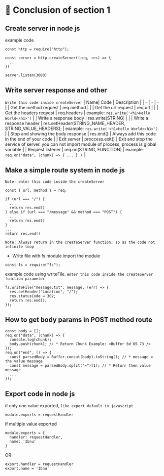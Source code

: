 # 🦧 Conclusion of section 1

## Create server in node js
example code
```
const http = require("http");

const server = http.createServer((req, res) => {
  ...
})

server.listen(3000)
```

## Write server response and other
`` Write this code inside createServer ``
| Name| Code | Description |
| -   | - | - |
| Get the method request | req.method | |
| Get the url request | req.url | |
| Get the headers reqyest | req.headers | example: `` res.write('<h1>Hello World</h1>') `` |
| Write a response body | res.write(STRING) | |
| Write a response header | res.setHeader(STRING_NAME_HEADER, STRING_VALUE_HEADERS); | example: `` res.write('<h1>Hello World</h1>') `` |
| Stop and showing the body response | res.end() | Always add this code in the end of your code |
| Exit server | proccess.exit() | Exit and stop the service of server. you can not import module of process, process is global variable |
| Request listener | req.on(STRING, FUNCTION) | example: `` req.on("data", (chunk) => { ... } ) `` | 

## Make a simple route system in node js
``Note: enter this code inside the createServer``
```
const { url, method } = req;

if (url === "/") {
  ...
  return res.end()
} else if (url === "/message" && method === "POST") {
  ...
  return res.end()
}
...
return res.end()
```
``Note: Always return in the createServer function, so as the code not infinite loop``

- Write file with fs module
import the module
```
const fs = require("fs");
```

example code using writeFile. ``enter this code inside the createServer function parameter``
```
fs.writeFile("message.txt", message, (err) => {
  res.setHeader("Location", "/");
  res.statusCode = 302;
  return res.end();
});
```
## How to get body params in POST method route

```
const body = [];
req.on("data", (chunk) => {
  console.log(chunk);
  body.push(chunk); // * Return Chunk Example: <Buffer 6d 65 73 />
});
req.on("end", () => {
  const parsedBody = Buffer.concat(body).toString(); // * message = the value message
  const message = parsedBody.split("=")[1]; // * Return then value message
  ...
});

```

## Export code in node js
if only one value exported, `` like export default in javascript ``
```
module.exports = requestHandler
```
if multiple value exported
```
module.exports = {
  handler: requestHandler,
  name: 'Ibnu'
}
```
OR
```
export.handler = requestHandler 
export.name = 'Ibnu'
```